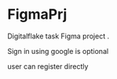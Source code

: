 # FigmaPrj
Digitalflake task Figma  project .

Sign in using google is optional

user can register directly
